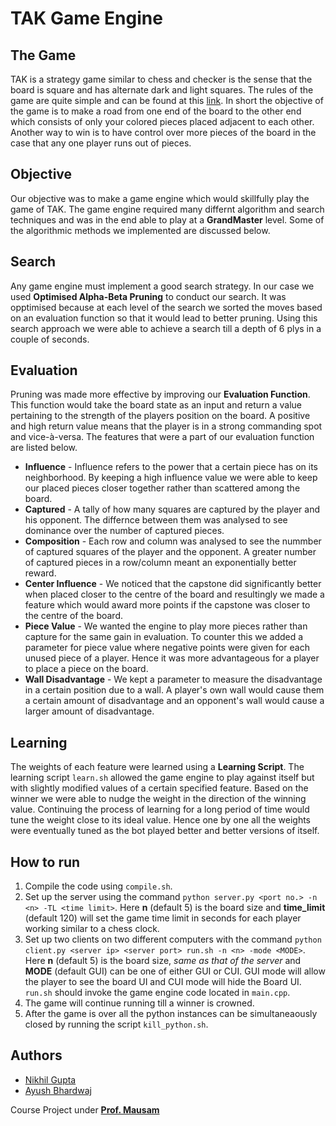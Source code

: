 # TAK Game Engine

## The Game
TAK is a strategy game similar to chess and checker is the sense that the board is square and has alternate dark and light squares. The rules of the game are quite simple and can be found at this [link](http://wargamespass.com/sites/default/files/TakBetaRules3-10-16.pdf). In short the objective of the game is to make a road from one end of the board to the other end which consists of only your colored pieces placed adjacent to each other. Another way to win is to have control over more pieces of the board in the case that any one player runs out of pieces.

## Objective
Our objective was to make a game engine which would skillfully play the game of TAK. The game engine required many differnt algorithm and search techniques and was in the end able to play at a **GrandMaster** level. Some of the algorithmic methods we implemented are discussed  below.

## Search
Any game engine must implement a good search strategy. In our case we used **Optimised Alpha-Beta Pruning** to conduct our search. It was opptimised because at each level of the search we sorted the moves based on an evaluation function so that it would lead to better pruning. Using this search approach we were able to achieve a search till a depth of 6 plys in a couple of seconds. 

## Evaluation
Pruning was made more effective by improving our **Evaluation Function**. This function would take the board state as an input and return a value pertaining to the strength of the players position on the board. A positive and high return value means that the player is in a strong commanding spot and vice-à-versa. The features that were a part of our evaluation function are listed below.  
+ **Influence** - Influence refers to the power that a certain piece has on its neighborhood. By keeping a high influence value we were able to keep our placed pieces closer together rather than scattered among the board.  
+ **Captured** - A tally of how many squares are captured by the player and his opponent. The differnce between them was analysed to see dominance over the number of captured pieces.  
+ **Composition** - Each row and column was analysed to see the nummber of captured squares of the player and the opponent. A greater number of captured pieces in a row/column meant an exponentially better reward.  
+ **Center Influence** - We noticed that the capstone did significantly better when placed closer to the centre of the board and resultingly we made a feature which would award more points if the capstone was closer to the centre of the board.  
+ **Piece Value** - We wanted the engine to play more pieces rather than capture for the same gain in evaluation. To counter this we added a parameter for piece value where negative points were given for each unused piece of a player. Hence it was more advantageous for a player to place a piece on the board.  
+ **Wall Disadvantage** - We kept a parameter to measure the disadvantage in a certain position due to a wall. A player's own wall would cause them a certain amount of disadvantage and an opponent's wall would cause a larger amount of disadvantage.  

## Learning
The weights of each feature were learned using a **Learning Script**. The learning script `learn.sh` allowed the game engine to play against itself but with slightly modified values of a certain specified feature. Based on the winner we were able to nudge the weight in the direction of the winning value. Continuing the process of learning for a long period of time would tune the weight close to its ideal value. Hence one by one all the weights were eventually tuned as the bot played better and better versions of itself.

## How to run
1) Compile the code using `compile.sh`.  
2) Set up the server using the command `python server.py <port no.> -n <n> -TL <time limit>`. Here **n** (default 5) is the board size and **time_limit** (default 120) will set the game time limit in seconds for each player working similar to a chess clock.  
3) Set up two clients on two different computers with the command `python client.py <server ip> <server port> run.sh -n <n> -mode <MODE>`. Here **n** (default 5) is the board size, *same as that of the server* and **MODE** (default GUI) can be one of either GUI or CUI. GUI mode will allow the player to see the board UI and CUI mode will hide the Board UI. `run.sh` should invoke the game engine code located in `main.cpp`.  
4) The game will continue running till a winner is crowned.  
5) After the game is over all the python instances can be simultaneaously closed by running the script `kill_python.sh`.

## Authors
* [Nikhil Gupta](https://github.com/NikhilGupta1997)
* [Ayush Bhardwaj](https://github.com/Ayushbh)

Course Project under [**Prof. Mausam**](http://homes.cs.washington.edu/~mausam/)

